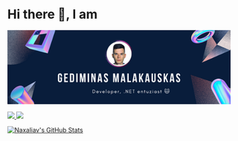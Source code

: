 # Hi there 👋, I am 

![Naxaliav](banner.png)

<p>
<a href="https://www.linkedin.com/in/gediminas-malakauskas/">
    <img src="https://img.shields.io/badge/-LinkedIn-2D2B55?style=flat-square&logo=linkedin&logoColor=white"/>
</a>
<a href="https://www.upwork.com/freelancers/~0105a9c34afd28f21d?viewMode=1">
    <img src="https://img.shields.io/badge/-Upwork-2D2B55?style=flat-squaree&logo=upwork&logoColor=white%22"/>
</a>
    </p>

<a href="https://github.com/Naxaliav">
  <img height="180em" src="https://github-readme-stats.vercel.app/api?username=Naxaliav&show_icons=true&theme=shades-of-purple&count_private=true" alt="Naxaliav's GitHub Stats" />
</a>
